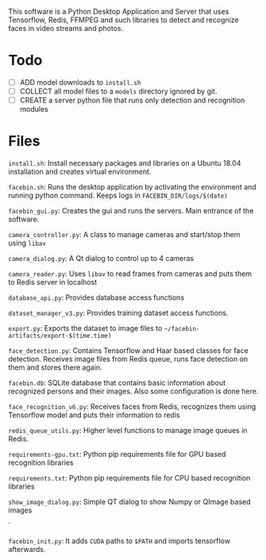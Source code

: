 
This software is a Python Desktop Application and Server that uses Tensorflow, Redis, FFMPEG and such libraries to detect and recognize faces in video streams and photos. 

# Todo

- [ ] ADD model downloads to `install.sh` 
- [ ] COLLECT all model files to a `models` directory ignored by git. 
- [ ] CREATE a server python file that runs only detection and recognition modules

# Files

`install.sh`: Install necessary packages and libraries on a Ubuntu 18.04 installation and creates virtual environment. 

`facebin.sh`: Runs the desktop application by activating the environment and running python command. Keeps logs in `FACEBIN_DIR/logs/$(date)`

`facebin_gui.py`: Creates the gui and runs the servers. Main entrance of the software. 

`camera_controller.py`: A class to manage cameras and start/stop them using `libav`

`camera_dialog.py`: A Qt dialog to control up to 4 cameras

`camera_reader.py`: Uses `libav` to read frames from cameras and puts them to Redis server in localhost

`database_api.py`: Provides database access functions

`dataset_manager_v3.py`: Provides training dataset access functions. 

`export.py`: Exports the dataset to image files to `~/facebin-artifacts/export-$(time.time)`

`face_detection.py`: Contains Tensorflow and Haar based classes for face detection. Receives image files from Redis queue, runs face detection on them and stores there again. 

`facebin.db`: SQLite database that contains basic information about recognized persons and their images. Also some configuration is done here. 

`face_recognition_v6.py`: Receives faces from Redis, recognizes them using Tensorflow model and puts their information to redis

`redis_queue_utils.py`: Higher level functions to manage image queues in Redis. 

`requirements-gpu.txt`: Python pip requirements file for GPU based recognition libraries

`requirements.txt`: Python pip requirements file for CPU based recognition libraries

`show_image_dialog.py`: Simple QT dialog to show Numpy or QImage based images

`

`facebin_init.py`: It adds `CUDA` paths to `$PATH` and imports tensorflow afterwards. 
